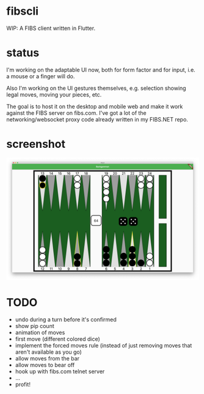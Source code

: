 # fibscli
WIP: A FIBS client written in Flutter.

# status
I'm working on the adaptable UI now, both for form factor and for input, i.e. a mouse or a finger will do.

Also I'm working on the UI gestures themselves, e.g. selection showing legal moves, moving your pieces, etc.

The goal is to host it on the desktop and mobile web and make it work against the FIBS server on fibs.com. I've got a lot of the networking/websocket proxy code already written in my FIBS.NET repo.

# screenshot
![screenshot](readme/screenshot.png)

# TODO
- undo during a turn before it's confirmed
- show pip count
- animation of moves
- first move (different colored dice)
- implement the forced moves rule (instead of just removing moves that aren't available as you go)
- allow moves from the bar
- allow moves to bear off
- hook up with fibs.com telnet server
- ...
- profit!
